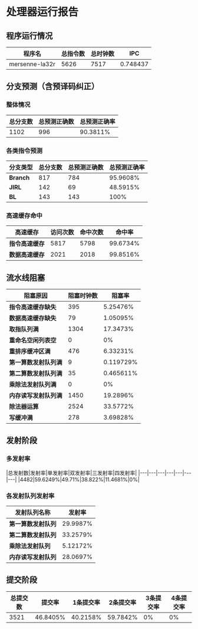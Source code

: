 # 处理器运行报告
## 程序运行情况
|程序名|总指令数|总时钟数|IPC|
|---|---|---|---|
|mersenne-la32r|5626|7517|0.748437|

## 分支预测（含预译码纠正）
### 整体情况
|总分支数|总预测正确数|总预测正确率|
|---|---|---|
|1102|996|90.3811%|

### 各类指令预测
|分支类型|总分支数|总预测正确数|总预测正确率|
|---|---|---|---|
|**Branch**| 817 | 784 | 95.9608%|
|**JIRL**| 142 | 69 | 48.5915%|
|**BL**| 143 | 143 | 100%|

### 高速缓存命中
|高速缓存|访问次数|命中次数|命中率|
|---|---|---|---|
|**指令高速缓存**| 5817 | 5798 | 99.6734%|
|**数据高速缓存**| 2021 | 2018 | 99.8516%|
## 流水线阻塞
|阻塞原因|阻塞时钟数|阻塞率|
|---|---|---|
|**指令高速缓存缺失**| 395 | 5.25476%|
|**数据高速缓存缺失**| 79 | 1.05095%|
|**取指队列满**| 1304 | 17.3473%|
|**重命名空闲列表空**|0 | 0%|
|**重排序缓冲区满**|476 | 6.33231%|
|**第一算数发射队列满**|9 | 0.119729%|
|**第二算数发射队列满**|35 | 0.465611%|
|**乘除法发射队列满**|0 | 0%|
|**内存读写发射队列满**|1450 | 19.2896%|
|**除法器运算**|2524 | 33.5772%|
|**写缓冲满**|278 | 3.69828%|

## 发射阶段
### 多发射率
|总发射数|发射率|单发射率|双发射率|三发射率|四发射率|
|---|---|---|---|---|---|---|
|4482|59.6249%|49.71%|38.822%|11.4681%|0%|

### 各发射队列发射率
|发射队列名称|发射率|
|---|---|
|**第一算数发射队列**|29.9987%|
|**第二算数发射队列**|33.2579%|
|**乘除法发射队列**|5.12172%|
|**内存读写发射队列**|28.0697%|

## 提交阶段
|总提交数|提交率|1条提交率|2条提交率|3条提交率|4条提交率|
|---|---|---|---|---|---|
|3521|46.8405%|40.2158%|59.7842%|0%|0%|
